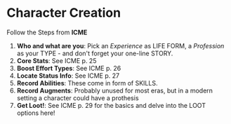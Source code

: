 # Character Creation

Follow the Steps from **ICME**
1. **Who and what are you**: Pick an *Experience* as LIFE FORM, a *Profession* as your TYPE - and don't forget your one-line STORY.
2. **Core Stats**: See ICME p. 25
3. **Boost Effort Types**: See ICME p. 26
4. **Locate Status Info**: See ICME p. 27
5. **Record Abilities**: These come in form of SKILLS.
6. **Record Augments**: Probably unused for most eras, but in a modern setting a character could have a prothesis
7. **Get Loot!**: See ICME p. 29 for the basics and delve into the LOOT options here!
